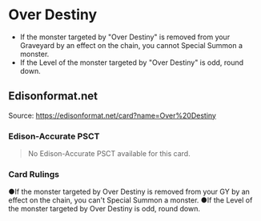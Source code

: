 # Over Destiny

*   If the monster targeted by "Over Destiny" is removed from your Graveyard by an effect on the chain, you cannot Special Summon a monster.
*   If the Level of the monster targeted by "Over Destiny" is odd, round down.

## Edisonformat.net

Source: https://edisonformat.net/card?name=Over%20Destiny

### Edison-Accurate PSCT

> No Edison-Accurate PSCT available for this card.

### Card Rulings

●If the monster targeted by Over Destiny is removed from your GY by an effect on the chain, you can't Special Summon a monster.
●If the Level of the monster targeted by Over Destiny is odd, round down.
            